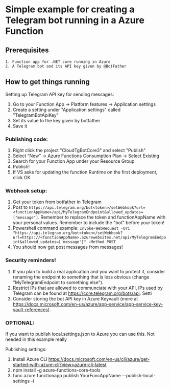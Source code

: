 # Simple example for creating a Telegram bot running in a Azure Function

## Prerequisites
    1. Function app for .NET core running in Azure
    2. A Telegram bot and its API key given by @BotFather

## How to get things running

Setting up Telegram API key for sending messages:
1. Go to your Function App -> Platform features -> Application settings
2. Create a setting under "Application settings" called "TelegramBotApiKey"
3. Set its value to the key given by botfather
4. Save it

### Publishing code:

1. Right click the project "CloudTgBotCore3" and select "Publish"
2. Select “New” -> Azure Functions Consumption Plan -> Select Existing
3. Search for your Function App under your Resource Group
4. Publish!
5. If VS asks for updating the function Runtime on the first deployment, click OK


### Webhook setup:

1. Get your token from botfather in Telegram
2. Post to 
```https://api.telegram.org/bot<token>/setWebhook?url=<functionAppName>/api/MyTelegramEndpoint&allowed_updates=["message"]```. Remember to replace the token and functionAppName with your personal values. Remember to include the "bot" before your token!
3. Powershell command example: ```Invoke-WebRequest -Uri "https://api.telegram.org/bot<token>/setWebhook?url=https://<functionAppName>.azurewebsites.net/api/MyTelegramEndpoint&allowed_updates=['message']" -Method POST```
4. You should now get post messages from messages!

### Security reminders!
1. If you plan to build a real application and you want to protect it, consider renaming the endpoint to something that is less obvious (change "MyTelegramEndpoint to something else").
2. Restrict IPs that are allowed to communciate with your API, IPs used by Telegram can be found at https://core.telegram.org/bots/api. Setti
3. Consider storing the bot API key in Azure Keyvault (more at https://docs.microsoft.com/en-us/azure/app-service/app-service-key-vault-references).


### OPTIONAL:

If you want to publish local.settings.json to Azure you can use this. Not needed in this example really

Publishing settings:
1. Install Azure CLI https://docs.microsoft.com/en-us/cli/azure/get-started-with-azure-cli?view=azure-cli-latest
2. npm install -g azure-functions-core-tools
3. func azure functionapp publish YourFuncAppName --publish-local-settings -i



